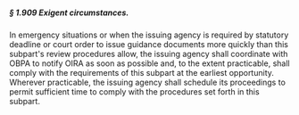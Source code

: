 ##### § 1.909 Exigent circumstances. #####

In emergency situations or when the issuing agency is required by statutory deadline or court order to issue guidance documents more quickly than this subpart's review procedures allow, the issuing agency shall coordinate with OBPA to notify OIRA as soon as possible and, to the extent practicable, shall comply with the requirements of this subpart at the earliest opportunity. Wherever practicable, the issuing agency shall schedule its proceedings to permit sufficient time to comply with the procedures set forth in this subpart.